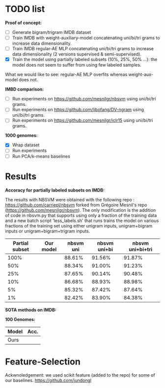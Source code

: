 # TODO list

**Proof of concept:**
- [ ] Generate bigram/trigram IMDB dataset
- [ ] Train IMDB with weight-auxiliary-model concatenating uni/bi/tri grams to increase data dimensionality.
- [ ] Train IMDB regular-AE MLP concatenating uni/bi/tri grams to increase data dimensionality (2 versions supervised & semi-supervised).
- [x] Train the model using partially labeled subsets (10%, 25%, 50% ...): the model does not seem to suffer from using few labeled samples.

What we would like to see: regular-AE MLP overfits whereas weight-aux-model does not.

**IMBD comparison:**
- [ ] Run experiments on https://github.com/mesnilgr/nbsvm using uni/bi/tri grams.
- [ ] Run experiments on https://github.com/libofang/DV-ngram using uni/bi/tri grams.
- [ ] Run experiments on https://github.com/mesnilgr/iclr15 using uni/bi/tri grams.

**1000 genomes:**
- [x] Wrap dataset
- [ ] Run experiments
- [ ] Run PCA/k-means baselines

# Results

**Accoracy for partially labeled subsets on IMDB:**

The results with NBSVM were obtained with the following repo : https://github.com/carriepl/nbsvm forked from Grégoire Mesnil's repo (https://github.com/mesnilgr/nbsvm). The only modification is the addition of code in nbsvm.py that supports using only a fraction of the training data and a new batch script 'less_labels.sh' that runs trains the model on various fractions of the training set using either unigram inputs, unigram+bigram inputs or unigram+bigram+trigram inputs.

Partial subset|Our model|nbsvm uni|nbsvm uni+bi|nbsvm uni+bi+tri|
--------------|---------|---------|------------|----------------|
|         100%|         |   88.61%|      91.56%|          91.87%|
|          50%|         |   88.34%|      91.00%|          91.23%|
|          25%|         |   87.65%|      90.14%|          90.48%|
|          10%|         |   86.68%|      88.93%|          88.98%|
|           5%|         |   85.32%|      87.42%|          87.64%|
|           1%|         |   82.42%|      83.90%|          84.38%|

**SOTA methods on IMDB:**



**100 Genomes:**

|Model|Acc.|
|-----|----|
|Ours||

# Feature-Selection
Ackwnoledgement: we used scikit feature (added to the repo) for some of our baselines.
https://github.com/jundongl
